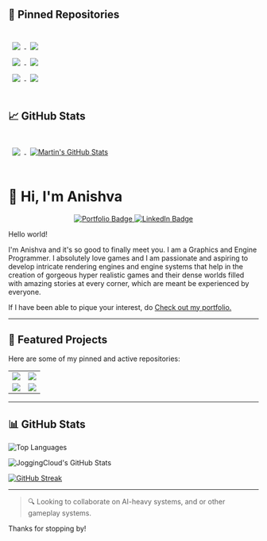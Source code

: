 ## 📌 Pinned Repositories

<br>

<a href="https://github.com/anishvabardhan/PolyTree-Engine">
  <img align="center" style="margin:0.5rem" src="https://github-readme-stats.vercel.app/api/pin/?username=anishvabardhan&repo=PolyTree-Engine&title_color=ffffff&text_color=c9cacc&icon_color=4AB197&bg_color=1A2B34" />
</a>

<a href="https://github.com/anishvabardhan/Simple_Miner">
  <img align="center" style="margin:0.5rem" src="https://github-readme-stats.vercel.app/api/pin/?username=anishvabardhan&repo=Simple_Miner&title_color=ffffff&text_color=c9cacc&icon_color=4AB197&bg_color=1A2B34" />
</a>
<br>

<a href="https://github.com/anishvabardhan/Doomenstein">
  <img align="center" style="margin:0.5rem" src="https://github-readme-stats.vercel.app/api/pin/?username=anishvabardhan&repo=Doomenstein&title_color=ffffff&text_color=c9cacc&icon_color=4AB197&bg_color=1A2B34" />
</a>

<a href="https://github.com/anishvabardhan/Protogame3D">
  <img align="center" style="margin:0.5rem" src="https://github-readme-stats.vercel.app/api/pin/?username=anishvabardhan&repo=Protogame3D&title_color=ffffff&text_color=c9cacc&icon_color=4AB197&bg_color=1A2B34" />
</a>
<br>

<a href="https://github.com/anishvabardhan/Starship">
  <img align="center" style="margin:0.5rem" src="https://github-readme-stats.vercel.app/api/pin/?username=anishvabardhan&repo=Starship&title_color=ffffff&text_color=c9cacc&icon_color=4AB197&bg_color=1A2B34" />
</a>

<a href="https://github.com/anishvabardhan/Protogame2D">
  <img align="center" style="margin:0.5rem" src="https://github-readme-stats.vercel.app/api/pin/?username=anishvabardhan&repo=Protogame2D&title_color=ffffff&text_color=c9cacc&icon_color=4AB197&bg_color=1A2B34" />
</a>
<br>
<br>

## &#x1f4c8; GitHub Stats

<br>

<a href="https://github.com/anishvabardhan">
  <img align="center" style="margin:0.5rem" src="https://github-readme-stats.vercel.app/api/top-langs/?username=anishvabardhan&hide=html,css&title_color=ffffff&text_color=c9cacc&icon_color=4AB197&bg_color=1A2B34" />
</a>

<a href="https://github.com/anishvabardhan">
  <img align="center" style="margin:0.5rem" src="https://github-readme-stats.vercel.app/api?username=anishvabardhan&show_icons=true&line_height=27&count_private=true&title_color=ffffff&text_color=c9cacc&icon_color=4AB097&bg_color=1A2B34" alt="Martin's GitHub Stats" />
</a>

<br>
<br>

# 👋 Hi, I'm Anishva
<p align="center">
  <a href="https://www.anishvabardhan.com/">
    <img src="https://img.shields.io/badge/Visit-Portfolio-blue?style=plastic" alt="Portfolio Badge">
  </a>
  <a href="https://www.linkedin.com/in/anishva-bardhan/">
    <img src="https://img.shields.io/badge/LinkedIn-Connect-blue?style=plastic&logo=linkedin&logoColor=white" alt="LinkedIn Badge">
  </a>
</p>
Hello world!

I'm Anishva and it's so good to finally meet you. I am a Graphics and Engine Programmer. I absolutely love games and I am passionate and aspiring to develop intricate rendering engines and engine systems that help in the creation of gorgeous hyper realistic games and their dense worlds filled with amazing stories at every corner, which are meant be experienced by everyone.

If I have been able to pique your interest, do [Check out my portfolio.](https://www.anishvabardhan.com)

---

## 📌 Featured Projects

Here are some of my pinned and active repositories:

<div align="center">
<table>
  <tr>
    <td>
      <a href="https://github.com/JoggingCloud/3D-Multi-Threaded-AI-Navigation-with-Pathfinding-and-Obstacle-Avoidance">
        <img src="https://github-readme-stats.vercel.app/api/pin/?username=JoggingCloud&repo=3D-Multi-Threaded-AI-Navigation-with-Pathfinding-and-Obstacle-Avoidance&theme=github_dark&cache_seconds=1"/>
      </a>
    </td>
    <td>
      <a href="https://github.com/JoggingCloud/The-Maze">
        <img src="https://github-readme-stats.vercel.app/api/pin/?username=JoggingCloud&repo=The-Maze&theme=github_dark&cache_seconds=1"/>
      </a>
    </td>
  </tr>
  <tr>
    <td>
      <a href="https://github.com/JoggingCloud/Markov-Chain-System">
        <img src="https://github-readme-stats.vercel.app/api/pin/?username=JoggingCloud&repo=Markov-Chain-System&theme=github_dark&cache_seconds=1"/>
      </a>
    </td>
    <td>
      <a href="https://github.com/JoggingCloud/Navisyn-Engine">
        <img src="https://github-readme-stats.vercel.app/api/pin/?username=JoggingCloud&repo=Navisyn-Engine&theme=github_dark&cache_seconds=1"/>
      </a>
    </td>
  </tr>
</table>
</div>

---

## 📊 GitHub Stats

![Top Languages](https://github-readme-stats.vercel.app/api/top-langs/?username=JoggingCloud\&layout=compact\&theme=tokyonight\&hide_border=true\&cache_seconds=1)

![JoggingCloud's GitHub Stats](https://github-readme-stats.vercel.app/api?username=JoggingCloud\&show_icons=true\&theme=tokyonight\&hide_border=true\&count_private=true\&include_all_commits=true\&cache_seconds=1)

[![GitHub Streak](https://streak-stats.demolab.com?user=JoggingCloud\&theme=tokyonight\&hide_border=true)](https://git.io/streak-stats)

---

> 🔍 Looking to collaborate on AI-heavy systems, and or other gameplay systems.

Thanks for stopping by!

